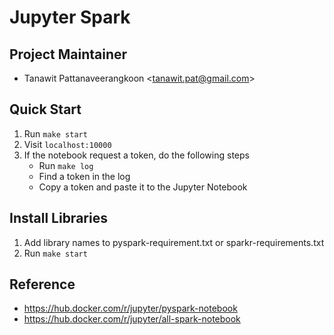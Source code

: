 # Jupyter Spark

## Project Maintainer

- Tanawit Pattanaveerangkoon <<tanawit.pat@gmail.com>>

## Quick Start

1. Run ```make start```
2. Visit ```localhost:10000```
3. If the notebook request a token, do the following steps
    - Run ```make log```
    - Find a token in the log
    - Copy a token and paste it to the Jupyter Notebook

## Install Libraries

1. Add library names to pyspark-requirement.txt or sparkr-requirements.txt
2. Run ```make start```

## Reference
- https://hub.docker.com/r/jupyter/pyspark-notebook
- https://hub.docker.com/r/jupyter/all-spark-notebook
